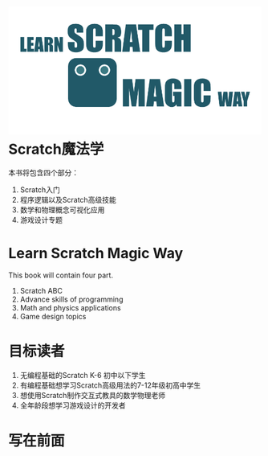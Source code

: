 # ![](/assets/图片1.png)Scratch魔法学

本书将包含四个部分：

1. Scratch入门
2. 程序逻辑以及Scratch高级技能
3. 数学和物理概念可视化应用
4. 游戏设计专题

# Learn Scratch Magic Way

This book will contain four part.

1. Scratch ABC
2. Advance skills of programming
3. Math and physics applications
4. Game design topics

# 目标读者

1. 无编程基础的Scratch K-6 初中以下学生
2. 有编程基础想学习Scratch高级用法的7-12年级初高中学生
3. 想使用Scratch制作交互式教具的数学物理老师
4. 全年龄段想学习游戏设计的开发者

# 写在前面





